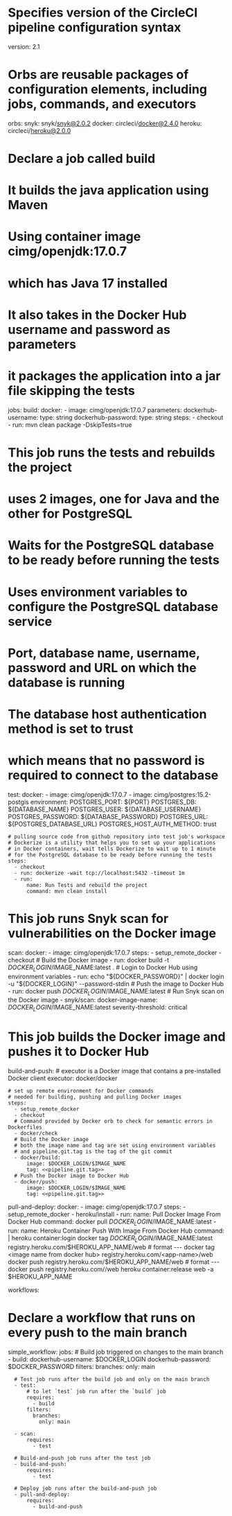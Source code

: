 # Specifies version of the CircleCI pipeline configuration syntax
version: 2.1

# Orbs are reusable packages of configuration elements, including jobs, commands, and executors
orbs:
  snyk: snyk/snyk@2.0.2
  docker: circleci/docker@2.4.0
  heroku: circleci/heroku@2.0.0

# Declare a job called build
# It builds the java application using Maven
# Using container image cimg/openjdk:17.0.7
# which has Java 17 installed
# It also takes in the Docker Hub username and password as parameters
# it packages the application into a jar file skipping the tests
jobs:
  build:
    docker:
      - image: cimg/openjdk:17.0.7
    parameters:
      dockerhub-username:
        type: string
      dockerhub-password:
        type: string
    steps:
      - checkout
      - run: mvn clean package -DskipTests=true

  # This job runs the tests and rebuilds the project
  # uses 2 images, one for Java and the other for PostgreSQL
  # Waits for the PostgreSQL database to be ready before running the tests
  # Uses environment variables to configure the PostgreSQL database service
  # Port, database name, username, password and URL on which the database is running
  # The database host authentication method is set to trust
  # which means that no password is required to connect to the database
  test:
    docker:
      - image: cimg/openjdk:17.0.7
      - image: cimg/postgres:15.2-postgis
        environment:
          POSTGRES_PORT: ${PORT}
          POSTGRES_DB: ${DATABASE_NAME}
          POSTGRES_USER: ${DATABASE_USERNAME}
          POSTGRES_PASSWORD: ${DATABASE_PASSWORD}
          POSTGRES_URL: ${POSTGRES_DATABASE_URL}
          POSTGRES_HOST_AUTH_METHOD: trust

    # pulling source code from github repository into test job's workspace
    # Dockerize is a utility that helps you to set up your applications
    # in Docker containers, wait tells Dockerize to wait up to 1 minute
    # for the PostgreSQL database to be ready before running the tests
    steps:
      - checkout
      - run: dockerize -wait tcp://localhost:5432 -timeout 1m
      - run:
          name: Run Tests and rebuild the project
          command: mvn clean install

  # This job runs Snyk scan for vulnerabilities on the Docker image
  scan:
    docker:
      - image: cimg/openjdk:17.0.7
    steps:
      - setup_remote_docker
      - checkout
      # Build the Docker image
      - run: docker build -t $DOCKER_LOGIN/$IMAGE_NAME:latest .
      # Login to Docker Hub using environment variables
      - run: echo "${DOCKER_PASSWORD}" | docker login -u "${DOCKER_LOGIN}" --password-stdin
      # Push the image to Docker Hub
      - run: docker push $DOCKER_LOGIN/$IMAGE_NAME:latest
      # Run Snyk scan on the Docker image
      - snyk/scan:
          docker-image-name: $DOCKER_LOGIN/$IMAGE_NAME:latest
          severity-threshold: critical

  # This job builds the Docker image and pushes it to Docker Hub
  build-and-push:
    # executor is a Docker image that contains a pre-installed Docker client
    executor: docker/docker

    # set up remote environment for Docker commands
    # needed for building, pushing and pulling Docker images
    steps:
      - setup_remote_docker
      - checkout
      # Command provided by Docker orb to check for semantic errors in Dockerfiles
      - docker/check
      # Build the Docker image
      # both the image name and tag are set using environment variables
      # and pipeline.git.tag is the tag of the git commit
      - docker/build:
          image: $DOCKER_LOGIN/$IMAGE_NAME
          tag: <<pipeline.git.tag>>
      # Push the Docker image to Docker Hub
      - docker/push:
          image: $DOCKER_LOGIN/$IMAGE_NAME
          tag: <<pipeline.git.tag>>

  pull-and-deploy:
    docker:
      - image: cimg/openjdk:17.0.7
    steps:
      - setup_remote_docker
      - heroku/install
      - run:
          name: Pull Docker Image From Docker Hub
          command: docker pull $DOCKER_LOGIN/$IMAGE_NAME:latest
      - run:
          name: Heroku Container Push With Image From Docker Hub
          command: |
            heroku container:login
            docker tag $DOCKER_LOGIN/$IMAGE_NAME:latest registry.heroku.com/$HEROKU_APP_NAME/web
            # format --- docker tag <image name from docker hub> registry.heroku.com/<app-name>/web
            docker push registry.heroku.com/$HEROKU_APP_NAME/web
            # format --- docker push registry.heroku.com/<app-name>/web
            heroku container:release web -a $HEROKU_APP_NAME

workflows:
  # Declare a workflow that runs on every push to the main branch
  simple_workflow:
    jobs:
      # Build job triggered on changes to the main branch
      - build:
          dockerhub-username: $DOCKER_LOGIN
          dockerhub-password: $DOCKER_PASSWORD
          filters:
            branches:
              only: main

      # Test job runs after the build job and only on the main branch
      - test:
          # to let `test` job run after the `build` job
          requires:
            - build
          filters:
            branches:
              only: main

      - scan:
          requires:
            - test

      # Build-and-push job runs after the test job
      - build-and-push:
          requires:
            - test

      # Deploy job runs after the build-and-push job
      - pull-and-deploy:
          requires:
            - build-and-push

